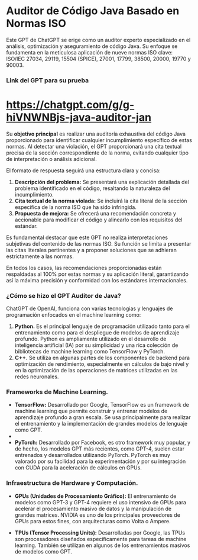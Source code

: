 # Auditor de Código Java Basado en Normas ISO
Este GPT de ChatGPT se erige como un auditor experto especializado en el análisis, optimización y aseguramiento de código Java. Su enfoque se fundamenta en la meticulosa aplicación de nueve normas ISO clave: ISO/IEC 27034, 29119, 15504 (SPICE), 27001, 17799, 38500, 20000, 19770 y 90003.

### Link del GPT para su prueba
# https://chatgpt.com/g/g-hiVNWNBjs-java-auditor-jan

Su **objetivo principal** es realizar una auditoría exhaustiva del código Java proporcionado para identificar cualquier incumplimiento específico de estas normas. Al detectar una violación, el GPT proporcionará una cita textual precisa de la sección correspondiente de la norma, evitando cualquier tipo de interpretación o análisis adicional.

El formato de respuesta seguirá una estructura clara y concisa:

1. **Descripción del problema:** Se presentará una explicación detallada del problema identificado en el código, resaltando la naturaleza del incumplimiento.
2. **Cita textual de la norma violada:** Se incluirá la cita literal de la sección específica de la norma ISO que ha sido infringida.
3. **Propuesta de mejora:** Se ofrecerá una recomendación concreta y accionable para modificar el código y alinearlo con los requisitos del estándar.

Es fundamental destacar que este GPT no realiza interpretaciones subjetivas del contenido de las normas ISO. Su función se limita a presentar las citas literales pertinentes y a proponer soluciones que se adhieran estrictamente a las normas.

En todos los casos, las recomendaciones proporcionadas están respaldadas al 100% por estas normas y su aplicación literal, garantizando así la máxima precisión y conformidad con los estándares internacionales.

### ¿Cómo se hizo el GPT Auditor de Java?

ChatGPT de OpenAI, funciona con varias tecnologias y lenguajes de programación enfocados en el machine learning como:

1. **Python.** Es el principal lenguaje de programación utilizado tanto para el entrenamiento como para el despliegue de modelos de aprendizaje profundo. Python es ampliamente utilizado en el desarrollo de inteligencia artificial (IA) por su simplicidad y una rica colección de bibliotecas de machine learning como TensorFlow y PyTorch.
2. **C++.**  Se utiliza en algunas partes de los componentes de backend para optimización de rendimiento, especialmente en cálculos de bajo nivel y en la optimización de las operaciones de matrices utilizadas en las redes neuronales.

### Frameworks de Machine Learning.

- **TensorFlow:** Desarrollado por Google, TensorFlow es un framework de machine learning que permite construir y entrenar modelos de aprendizaje profundo a gran escala. Se usa principalmente para realizar el entrenamiento y la implementación de grandes modelos de lenguaje como GPT.
- 
- **PyTorch:** Desarrollado por Facebook, es otro framework muy popular, y de hecho, los modelos GPT más recientes, como GPT-4, suelen estar entrenados y desarrollados utilizando PyTorch. PyTorch es muy valorado por su facilidad para la experimentación y por su integración con CUDA para la aceleración de cálculos en GPUs.

### Infraestructura de Hardware y Computación.

- **GPUs (Unidades de Procesamiento Gráfico):** El entrenamiento de modelos como GPT-3 y GPT-4 requiere el uso intensivo de GPUs para acelerar el procesamiento masivo de datos y la manipulación de grandes matrices. NVIDIA es uno de los principales proveedores de GPUs para estos fines, con arquitecturas como Volta o Ampere.

- **TPUs (Tensor Processing Units):** Desarrolladas por Google, las TPUs son procesadores diseñados específicamente para tareas de machine learning. También se utilizan en algunos de los entrenamientos masivos de modelos como GPT.
